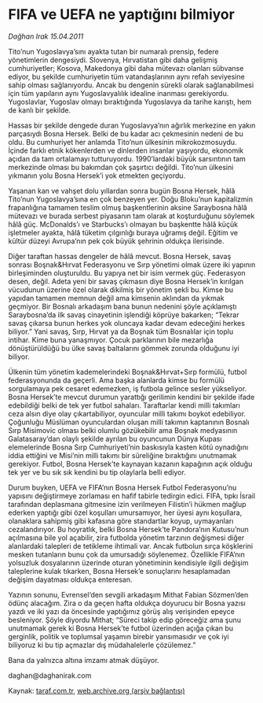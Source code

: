 # FIFA ve UEFA ne yaptığını bilmiyor

*Dağhan Irak 15.04.2011*

<div class="yazi"><p>Tito’nun Yugoslavya’sını ayakta tutan bir numaralı prensip, federe yönetimlerin dengesiydi. Slovenya, Hırvatistan gibi daha gelişmiş cumhuriyetler; Kosova, Makedonya gibi daha mütevazı olanları sübvanse ediyor, bu şekilde cumhuriyetin tüm vatandaşlarının aynı refah seviyesine sahip olması sağlanıyordu. Ancak bu dengenin sürekli olarak sağlanabilmesi için tüm yapıların aynı Yugoslavyalılık idealine inanması gerekiyordu. Yugoslavlar, Yugoslav olmayı bıraktığında Yugoslavya da tarihe karıştı, hem de kanlı bir şekilde.</p>
<p>Hassas bir şekilde dengede duran Yugoslavya’nın ağırlık merkezine en yakın parçasıydı Bosna Hersek. Belki de bu kadar acı çekmesinin nedeni de bu oldu. Bu cumhuriyet her anlamda Tito’nun ülkesinin mikrokozmosuydu. İçinde farklı etnik kökenlerden ve dinlerden insanlar yaşıyordu, ekonomik açıdan da tam ortalamayı tutturuyordu. 1990’lardaki büyük sarsıntının tam merkezinde olması bu bakımdan çok şaşırtıcı değildi. Tito’nun ülkesini yıkmanın yolu Bosna Hersek’i yok etmekten geçiyordu.</p>
<p>Yaşanan kan ve vahşet dolu yıllardan sonra bugün Bosna Hersek, hâlâ Tito’nun Yugoslavya’sına en çok benzeyen yer. Doğu Bloku’nun kapitalizmin frapanlığına tamamen teslim olmuş başkentlerinin aksine Saraybosna hâlâ mütevazı ve burada serbest piyasanın tam olarak at koşturduğunu söylemek hâlâ güç. McDonalds’ı ve Starbucks’ı olmayan bu başkentte hâlâ küçük işletmeler ayakta, hâlâ tüketim çılgınlığı buraya uğramış değil. Eğitim ve kültür düzeyi Avrupa’nın pek çok büyük şehrinin oldukça ilerisinde.</p>
<p>Diğer taraftan hassas dengeler de hâlâ mevcut. Bosna Hersek, savaş sonrası Boşnak&amp;Hırvat Federasyonu ve Sırp yönetimi olmak üzere iki yapının birleşiminden oluşturuldu. Bu yapıya net bir isim vermek güç. Federasyon desen, değil. Adeta yeni bir savaş çıkmasın diye Bosna Hersek’in kırılgan vücudunun üzerine özel olarak dikilmiş bir yönetim şekli bu. Kimse bu yapıdan tamamen memnun değil ama kimsenin aklından da yıkmak geçmiyor. Bir Bosnalı arkadaşım bana bunun nedenini şöyle açıklamıştı Saraybosna’da ilk savaş cinayetinin işlendiği köprüye bakarken; “Tekrar savaş çıkarsa bunun herkes yok oluncaya kadar devam edeceğini herkes biliyor.” Yani savaş, Sırp, Hırvat ya da Boşnak tüm Bosnalılar için toplu intihar. Kime buna yanaşmıyor. Çocuk parklarının bile mezarlığa dönüştürüldüğü bu ülke savaş baltalarını gömmek zorunda olduğunu iyi biliyor.</p>
<p>Ülkenin tüm yönetim kademelerindeki Boşnak&amp;Hırvat+Sırp formülü, futbol federasyonunda da geçerli. Ama başka alanlarda kimse bu formülü sorgulamaya pek cesaret edemezken, iş futbola gelince sesler yükseliyor. Bosna Hersek’te mevcut durumun yarattığı gerilimin kendini bir şekilde ifade edebildiği belki de tek yer futbol sahaları. Taraftarlar kendi milli takımları ceza alsın diye olay çıkartabiliyor, oyuncular milli takımı boykot edebiliyor. Çoğunluğu Müslüman oyunculardan oluşan milli takımın kaptanının Bosnalı Sırp Misimovic olması belki olumlu gözükebilir ama Boşnak medyasının Galatasaray’dan olaylı şekilde ayrılan bu oyuncunun Dünya Kupası elemelerinde Bosna Sırp Cumhuriyeti’nin baskısıyla kasten kötü oynadığını iddia ettiğini ve Misi’nin milli takımı bir süreliğine bıraktığını unutmamak gerekiyor. Futbol, Bosna Hersek’te kaynayan kazanın kapağının açık olduğu tek yer ve bu sık sık kendini bu tip olaylarla belli ediyor.</p>
<p>Durum buyken, UEFA ve FIFA’nın Bosna Hersek Futbol Federasyonu’nu yapısını değiştirmeye zorlaması en hafif tabirle tedirgin edici. FIFA, tıpkı İsrail tarafından deplasmana gitmesine izin verilmeyen Filistin’i hükmen mağlup ederken yaptığı gibi özel koşulları umursamıyor, her üyesi aynı koşullara, olanaklara sahipmiş gibi kafasına göre standartlar koyup, uymayanları cezalandırıyor. Bu hoyratlık, belki Bosna Hersek’te Pandora’nın Kutusu’nun açılmasına bile yol açabilir, zira futbolda yönetim tarzının değişmesi diğer alanlardaki talepleri de tetikleme ihtimali var. Ancak futbolun sırça köşklerini mesken tutanların bunu çok da umursadığı söylenemez. Özellikle FIFA’nın yolsuzluk dosyalarının üzerinde oturan yönetiminin kendisiyle ilgili değişim taleplerine kulak tıkarken, Bosna Hersek’e sonuçlarını hesaplamadan değişim dayatması oldukça enteresan.</p>
<p>Yazının sonunu, Evrensel‘den sevgili arkadaşım Mithat Fabian Sözmen’den ödünç alacağım. Zira o da geçen hafta oldukça doyurucu bir Bosna yazısı yazdı ve iki yazı da öncesinde yaptığımız görüş alış verişinden epeyce besleniyor. Şöyle diyordu Mithat; “Süreci takip edip göreceğiz ama şunu unutmamak gerek ki Bosna Hersek’te futbol üzerinden açığa çıkan bu gerginlik, politik ve toplumsal yaşamın birebir yansımasıdır ve çok iyi biliyoruz ki bu tip açmazlar dış müdahalelerle çözülemez.”</p>
<p>Bana da yalnızca altına imzamı atmak düşüyor.</p>
<p>daghan@daghanirak.com</p>
</div>

Kaynak: [taraf.com.tr](http://www.taraf.com.tr/daghan-irak/makale-fifa-ve-uefa-ne-yaptigini-bilmiyor.htm), [web.archive.org (arşiv bağlantısı)](http://web.archive.org/web/20131107083822/http://www.taraf.com.tr/daghan-irak/makale-fifa-ve-uefa-ne-yaptigini-bilmiyor.htm)
